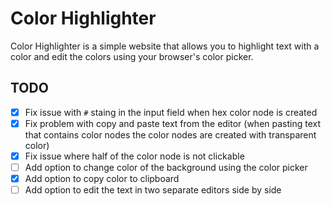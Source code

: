 # Color Highlighter

Color Highlighter is a simple website that allows you to highlight text with a color and edit the colors using your browser's color picker.

## TODO

- [x] Fix issue with `#` staing in the input field when hex color node is created
- [x] Fix problem with copy and paste text from the editor (when pasting text that contains color nodes the color nodes are created with transparent color)
- [x] Fix issue where half of the color node is not clickable
- [ ] Add option to change color of the background using the color picker
- [x] Add option to copy color to clipboard
- [ ] Add option to edit the text in two separate editors side by side

